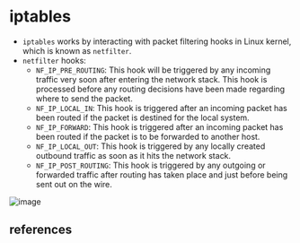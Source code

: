 # iptables

* `iptables` works by interacting with packet filtering hooks in Linux kernel, which is known as `netfilter`.
* `netfilter` hooks:
    * `NF_IP_PRE_ROUTING`: This hook will be triggered by any incoming traffic very soon after entering the network stack. This hook is processed before any routing decisions have been made regarding where to send the packet.
    * `NF_IP_LOCAL_IN`: This hook is triggered after an incoming packet has been routed if the packet is destined for the local system.
    * `NF_IP_FORWARD`: This hook is triggered after an incoming packet has been routed if the packet is to be forwarded to another host.
    * `NF_IP_LOCAL_OUT`: This hook is triggered by any locally created outbound traffic as soon as it hits the network stack.
    * `NF_IP_POST_ROUTING`: This hook is triggered by any outgoing or forwarded traffic after routing has taken place and just before being sent out on the wire.

![image](https://github.com/user-attachments/assets/7d3cdbb7-e240-4598-a3cc-fae3b4f7eee8)


## references
